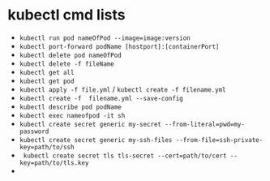 # kubectl cmd lists

- ` kubectl run pod nameOfPod --image=image:version `
- ` kubectl port-forward podName [hostport]:[containerPort] `
- ` kubectl delete pod nameOfPod `
- ` kubectl delete -f fileName `
- ` kubectl get all `
- ` kubectl get pod `
- ` kubectl apply -f file.yml ` / ` kubectl create -f filename.yml `
- ` kubectl create -f  filename.yml --save-config `
- ` kubectl describe pod podName `
- ` kubectl exec nameofpod -it sh `
- ` kubectl create secret generic my-secret --from-literal=pwd=my-password `
- ` kubectl create secret generic my-ssh-files --from-file=ssh-private-key=path/to/ssh `
- ` kubectl create secret tls tls-secret --cert=path/to/cert --key=path/to/tls.key`
- 